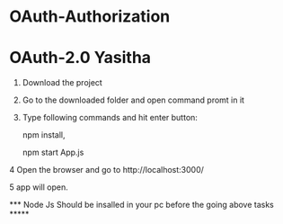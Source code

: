 # OAuth-Authorization

# OAuth-2.0 Yasitha 




1. Download the project

2. Go to the  downloaded folder and open command promt in it

3. Type following commands and hit enter button:
    
	npm install, 
    
	npm start App.js

4 Open the browser and go to  http://localhost:3000/

5 app will open.






*** Node Js Should be insalled in your pc before the going above tasks *****